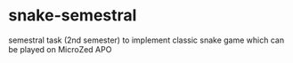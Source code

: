 # snake-semestral
semestral task (2nd semester) to implement classic snake game which can be played on MicroZed APO
